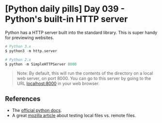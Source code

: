 # [Python daily pills] Day 039 - Python's built-in HTTP server

Python has a HTTP server built into the standard library. This is super handy for previewing websites.

```python
# Python 3.x
$ python3 -m http.server

# Python 2.x
$ python -m SimpleHTTPServer 8000
```

> Note: By default, this will run the contents of the directory on a local web server, on port 8000. You can go to this server by going to the URL [localhost:8000](localhost:8000) in your web browser.

## References

- The [official python docs](https://docs.python.org/3/library/http.server.html).
- A great [mozilla article](https://developer.mozilla.org/en-US/docs/Learn/Common_questions/set_up_a_local_testing_server) about testing local files vs. remote files.
